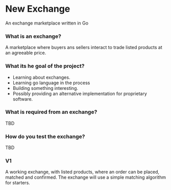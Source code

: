 # New Exchange
An exchange marketplace written in Go

### What is an exchange?
A marketplace where buyers ans sellers interact to trade listed products at an agreeable price.

### What its he goal of the project?
- Learning about exchanges.
- Learning go language in the process
- Building something interesting.
- Possibly providing an alternative implementation for proprietary software.

### What is required from an exchange?
TBD

### How do you test the exchange? 
TBD


### V1
A working exchange, with listed products, where an order can be placed, matched and confirmed. The exchange will use a simple matching algorithm for starters.

